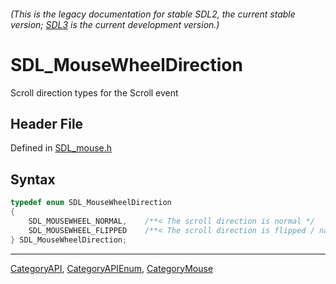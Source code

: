 ###### (This is the legacy documentation for stable SDL2, the current stable version; [SDL3](https://wiki.libsdl.org/SDL3/) is the current development version.)
# SDL_MouseWheelDirection

Scroll direction types for the Scroll event

## Header File

Defined in [SDL_mouse.h](https://github.com/libsdl-org/SDL/blob/SDL2/include/SDL_mouse.h)

## Syntax

```c
typedef enum SDL_MouseWheelDirection
{
    SDL_MOUSEWHEEL_NORMAL,    /**< The scroll direction is normal */
    SDL_MOUSEWHEEL_FLIPPED    /**< The scroll direction is flipped / natural */
} SDL_MouseWheelDirection;
```

----
[CategoryAPI](CategoryAPI), [CategoryAPIEnum](CategoryAPIEnum), [CategoryMouse](CategoryMouse)

